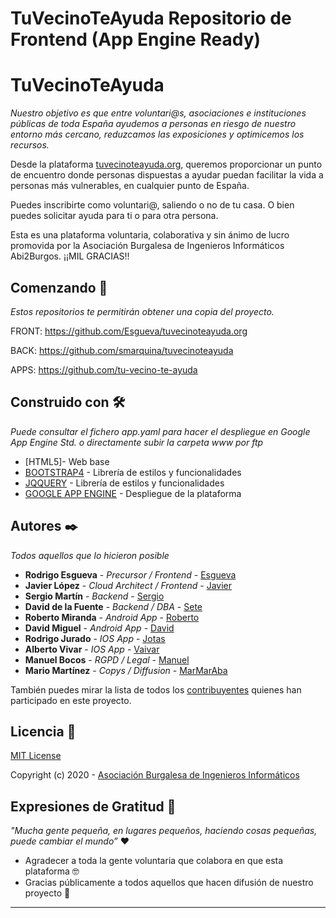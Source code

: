 # TuVecinoTeAyuda Repositorio de Frontend (App Engine Ready)

# TuVecinoTeAyuda

_Nuestro objetivo es que entre voluntari@s, asociaciones e instituciones públicas de toda España ayudemos a personas en riesgo de nuestro entorno más cercano, reduzcamos las exposiciones y optimicemos los recursos._

Desde la plataforma [tuvecinoteayuda.org](https://www.tuvecinoteayuda.org/), queremos proporcionar
un punto de encuentro donde personas dispuestas a ayudar puedan facilitar la vida a personas más
vulnerables, en cualquier punto de España.

Puedes inscribirte como voluntari@, saliendo o no de tu casa. O bien puedes solicitar ayuda para ti
o para otra persona.

Esta es una plataforma voluntaria, colaborativa y sin ánimo de lucro promovida por la Asociación
Burgalesa de Ingenieros Informáticos Abi2Burgos. ¡¡MIL GRACIAS!!

## Comenzando 🚀

_Estos repositorios te permitirán obtener una copia del proyecto._

FRONT: https://github.com/Esgueva/tuvecinoteayuda.org

BACK: https://github.com/smarquina/tuvecinoteayuda

APPS: https://github.com/tu-vecino-te-ayuda

## Construido con 🛠️

_Puede consultar el fichero app.yaml para hacer el despliegue en Google App Engine Std. o directamente subir la carpeta www por ftp_

* [HTML5]- Web base
* [BOOTSTRAP4](https://getbootstrap.com/) - Librería de estilos y funcionalidades
* [JQQUERY](https://jquery.com/) - Librería de estilos y funcionalidades
* [GOOGLE APP ENGINE](https://cloud.google.com/appengine) - Despliegue de la plataforma


## Autores ✒️

_Todos aquellos que lo hicieron posible_

* **Rodrigo Esgueva** - *Precursor / Frontend* - [Esgueva](https://github.com/Esgueva)
* **Javier López** - *Cloud Architect / Frontend* - [Javier](https://github.com/javioreto)
* **Sergio Martín** - *Backend* - [Sergio](https://github.com/smarquina)
* **David de la Fuente** - *Backend / DBA* - [Sete](https://github.com/sete391)
* **Roberto Miranda** - *Android App* - [Roberto](https://github.com/RoberMiranda92)
* **David Miguel** - *Android App* - [David](https://github.com/davidmigloz)
* **Rodrigo Jurado** - *IOS App* - [Jotas](https://github.com/sete391)
* **Alberto Vivar** - *IOS App* - [Vaivar](https://www.linkedin.com/in/manuelbocos/)
* **Manuel Bocos** - *RGPD / Legal* - [Manuel](https://www.linkedin.com/in/manuelbocos/)
* **Mario Martínez** - *Copys / Diffusion* - [MarMarAba](https://www.linkedin.com/in/marmaraba)


También puedes mirar la lista de todos los [contribuyentes](https://github.com/orgs/tu-vecino-te-ayuda/people) quienes han participado en este proyecto. 

## Licencia 📄

[MIT License](https://github.com/tu-vecino-te-ayuda/TuVecinoTeAyuda-Android/blob/develop/LICENCE)

Copyright (c) 2020 - [Asociación Burgalesa de Ingenieros Informáticos](https://abi2burgos.es/)

## Expresiones de Gratitud 🎁
_"Mucha gente pequeña, en lugares pequeños, haciendo cosas pequeñas, puede cambiar el mundo”_ ❤️

* Agradecer a toda la gente voluntaria que colabora en que esta plataforma 🤓
* Gracias públicamente a todos aquellos que hacen difusión de nuestro proyecto 📢  

---

